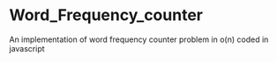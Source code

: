 Word_Frequency_counter
======================

An implementation of word frequency counter problem in o(n) coded in javascript
